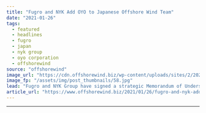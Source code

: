 ```yaml
---
title: "Fugro and NYK Add OYO to Japanese Offshore Wind Team"
date: "2021-01-26"
tags: 
  - featured
  - headlines
  - fugro
  - japan
  - nyk group
  - oyo corporation
  - offshorewind
source: "offshorewind"
image_url: "https://cdn.offshorewind.biz/wp-content/uploads/sites/2/2021/01/26095012/Fugro-and-NYK-Add-OYO-to-Japanese-Offshore-Wind-Team.jpg"
image_fp: "/assets/img/post_thumbnails/58.jpg"
lead: "Fugro and NYK Group have signed a strategic Memorandum of Understanding (MoU) with Japanese"
article_url: "https://www.offshorewind.biz/2021/01/26/fugro-and-nyk-add-oyo-to-japanese-offshore-wind-team/"
---
```


---
